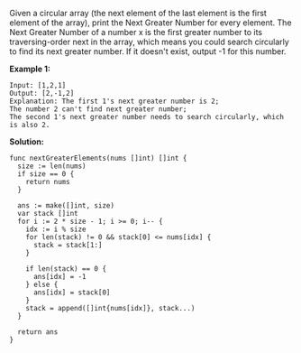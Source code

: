 Given a circular array (the next element of the last element is the first element of the array), print the Next Greater Number for every element. The Next Greater Number of a number x is the first greater number to its traversing-order next in the array, which means you could search circularly to find its next greater number. If it doesn't exist, output -1 for this number.

**Example 1:**

```
Input: [1,2,1]
Output: [2,-1,2]
Explanation: The first 1's next greater number is 2; 
The number 2 can't find next greater number; 
The second 1's next greater number needs to search circularly, which is also 2.
```

**Solution:**

```golang
func nextGreaterElements(nums []int) []int {
  size := len(nums)
  if size == 0 {
    return nums
  }

  ans := make([]int, size)
  var stack []int
  for i := 2 * size - 1; i >= 0; i-- {
    idx := i % size
    for len(stack) != 0 && stack[0] <= nums[idx] {
      stack = stack[1:]
    }

    if len(stack) == 0 {
      ans[idx] = -1
    } else {
      ans[idx] = stack[0]
    }
    stack = append([]int{nums[idx]}, stack...)
  }
  
  return ans
}
```
